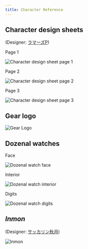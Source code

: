 ```yaml
---
title: Character Reference
---
```


## Character design sheets

(Designer: [ラマーズP](https://fantia.jp/fanclubs/5425))

Page 1

![Character design sheet page 1](Character-Design-Sheet-1.jpg)

Page 2

![Character design sheet page 2](Character-Design-Sheet-2.jpg)

Page 3

![Character design sheet page 3](Character-Design-Sheet-3.jpg)

## Gear logo

![Gear Logo](Gear-Logo.svg)

## Dozenal watches

Face

![Dozenal watch face](Dozenal-Watch-Face.svg)

Interior

![Dozenal watch interior](Dozenal-Watch-Interior.svg)

Digits

![Dozenal watch digits](Dozenal-Watch-Digits.svg)

## _Inmon_

(Designer: [サッカリン秋月](https://skeb.jp/@nekozenaamatou))

![Inmon](Inmon.png)
